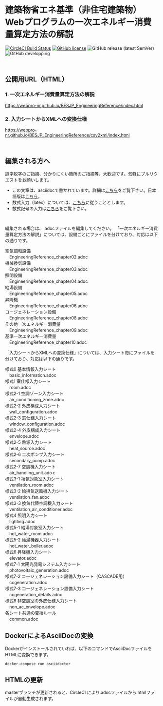 # 建築物省エネ基準（非住宅建築物）<br>Webプログラムの一次エネルギー消費量算定方法の解説

[![CircleCI Build Status](https://circleci.com/gh/WEBPRO-NR/BESJP_EngineeringReference.svg?style=shield)](https://app.circleci.com/pipelines/github/WEBPRO-NR/BESJP_EngineeringReference)
[![GitHub license](https://img.shields.io/badge/license-MIT-blue.svg)](https://github.com/WEBPRO-NR/BESJP_EngineeringReference/blob/master/LICENSE)
![GitHub release (latest SemVer)](https://img.shields.io/github/v/release/WEBPRO-NR/BESJP_EngineeringReference)
![GitHub developping](https://img.shields.io/badge/developping-ver.3.0%CE%B2-orange)


<br>

## 公開用URL（HTML）

### 1. 一次エネルギー消費量算定方法の解説

https://webpro-nr.github.io/BESJP_EngineeringReference/index.html

### 2. 入力シートからXMLへの変換仕様

https://webpro-nr.github.io/BESJP_EngineeringReference/csv2xml/index.html

<br>

## 編集される方へ
誤字脱字のご指摘、分かりにくい箇所のご指摘等、大歓迎です。気軽にプルリクエストをお願いします。

* この文章は、asciidocで書かれています。詳細は[こちら][1]をご覧下さい。日本語版は[こちら][2]。
* 数式入力（latex）については、[こちら][3]に従うこととします。
* 数式記号の入力は[こちら][4]をご覧下さい。

<br>

編集される場合は、.adocファイルを編集してください。
「一次エネルギー消費量算定方法の解説」については、設備ごとにファイルを分けており、対応は以下の通りです。

空気調和設備 <br>
　EngineeringReference_chapter02.adoc <br>
機械換気設備 <br>
　EngineeringReference_chapter03.adoc <br>
照明設備 <br>
　EngineeringReference_chapter04.adoc <br>
給湯設備 <br>
　EngineeringReference_chapter05.adoc <br>
昇降機 <br>
　EngineeringReference_chapter06.adoc <br>
コージェネレーション設備 <br>
　EngineeringReference_chapter08.adoc <br>
その他一次エネルギー消費量 <br>
　EngineeringReference_chapter09.adoc <br>
基準一次エネルギー消費量 <br>
　EngineeringReference_chapter10.adoc <br>

「入力シートからXMLへの変換仕様」については、入力シート毎にファイルを分けており、対応は以下の通りです。

様式0 基本情報入力シート <br>
　basic_information.adoc <br>
様式1 室仕様入力シート <br>
　room.adoc <br>
様式2-1 空調ゾーン入力シート <br>
　air_conditioning_zone.adoc <br>
様式2-2 外皮構成入力シート <br>
　wall_configuration.adoc <br>
様式2-3 窓仕様入力シート <br>
　window_configuration.adoc <br>
様式2-4 外皮構成入力シート <br>
　envelope.adoc <br>
様式2-5 熱源入力シート <br>
　heat_source.adoc <br>
様式2-6 二次ポンプ入力シート <br>
　secondary_pump.adoc <br>
様式2-7 空調機入力シート <br>
　air_handling_unit.adoｃ <br>
様式3-1 換気対象室入力シート <br>
　ventilation_room.adoc <br>
様式3-2 給排気送風機入力シート <br>
　ventilation_fan.adoc <br>
様式3-3 換気代替空調機入力シート <br>
　ventilation_air_conditioner.adoc <br>
様式4 照明入力シート <br>
　lighting.adoc <br>
様式5-1 給湯対象室入力シート <br>
　hot_water_room.adoc <br>
様式5-2 給湯機器入力シート <br>
　hot_water_boiler.adoc <br>
様式6 昇降機入力シート <br>
　elevator.adoc <br>
様式7-1 太陽光発電システム入力シート <br>
　photovoltaic_generation.adoc <br>
様式7-2 コージェネレーション設備入力シート（CASCADE用） <br>
　cogeneration.adoc <br>
様式7-3 コージェネレーション設備入力シート <br>
　cogeneration_details.adoc <br>
様式8 非空調室の外皮仕様入力シート <br>
　non_ac_envelope.adoc <br>
各シート共通の変換ルール <br>
　common.adoc <br>

[1]:https://asciidoctor.org/docs/user-manual/
[2]:https://takumon.github.io/asciidoc-syntax-quick-reference-japanese-translation/
[3]:http://www.latex-cmd.com/
[4]:https://oeis.org/wiki/List_of_LaTeX_mathematical_symbols

## DockerによるAsciiDocの変換
Dockerがインストールされていれば、以下のコマンドでAsciiDocファイルをHTMLに変換できます。

```
docker-compose run asciidoctor
```

## HTMLの更新
masterブランチが更新されると、CircleCI により.adocファイルから.htmlファイルが自動生成されます。
